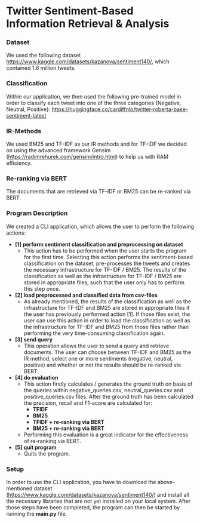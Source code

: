 # Twitter Sentiment-Based Information Retrieval & Analysis

### Dataset
We used the following dataset https://www.kaggle.com/datasets/kazanova/sentiment140/, which contained 1.6 million tweets.

### Classification
Within our application, we then used the following pre-trained model in order to classify each tweet into one of the three categories {Negative, Neutral, Positive}: https://huggingface.co/cardiffnlp/twitter-roberta-base-sentiment-latest

### IR-Methods
We used BM25 and TF-IDF as our IR methods and for TF-IDF we decided on using the advanced framework Gensim (https://radimrehurek.com/gensim/intro.html) to help us with RAM efficiency.

### Re-ranking via BERT
The documents that are retrieved via TF-IDF or BM25 can be re-ranked via BERT.

### Program Description
We created a CLI application, which allows the user to perform the following actions:
* **[1] perform sentiment classification and preprocessing on dataset**
  * This action has to be performed when the user starts the program for the first time. Selecting this action performs the sentiment-based classification on the dataset, pre-processes the tweets and creates the necessary infrastructure for TF-IDF / BM25. The results of the classification as well as the infrastructure for TF-IDF / BM25 are stored in appropriate files, such that the user only has to perform this step once.
* **[2] load preprocessed and classified data from csv-files**
  * As already mentioned, the results of the classification as well as the infrastructure for TF-IDF and BM25 are stored in appropriate files if the user has previously performed action [1]. If those files exist, the user can use this action in order to load the classification as well as the infrastructure for TF-IDF and BM25 from those files rather than performing the very time-consuming classification again.
* **[3] send query**
  * This operation allows the user to send a query and retrieve documents. The user can choose between TF-IDF and BM25 as the IR method, select one or more sentiments (negative, neutral, positive) and whether or not the results should be re-ranked via BERT.
* **[4] do evaluation**
  * This action firstly calculates / generates the ground truth on basis of the queries within negative_queries.csv, neutral_queries.csv and positive_queries.csv files. After the ground truth has been calculated the precision, recall and F1-score are calculated for:
    * **TFIDF**
    * **BM25**
    * **TFIDF + re-ranking via BERT**
    * **BM25 + re-ranking via BERT**
  * Performing this evaluation is a great indicator for the effectiveness of re-ranking via BERT.
* **[5] quit program**
  * Quits the program.
### Setup
In order to use the CLI application, you have to download the above-mentioned dataset (https://www.kaggle.com/datasets/kazanova/sentiment140/) and install all the necessary libraries that are not yet installed on your local system. After those steps have been completed, the program can then be started by running the **main.py** file.
